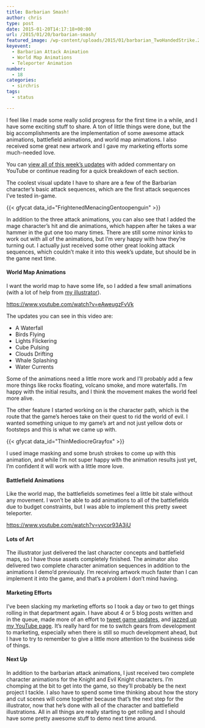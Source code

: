 ```yaml
---
title: Barbarian Smash!
author: chris
type: post
date: 2015-01-20T14:17:18+00:00
url: /2015/01/20/barbarian-smash/
featured_image: /wp-content/uploads/2015/01/barbarian_TwoHandedStrike.28-3.png
keyevent:
  - Barbarian Attack Animation
  - World Map Animations
  - Teleporter Animation
number:
  - 18
categories:
  - sirchris
tags:
  - status

---
```

I feel like I made some really solid progress for the first time in a while, and I have some exciting stuff to share. A ton of little things were done, but the big accomplishments are the implementation of some awesome attack animations, battlefield animations, and world map animations. I also received some great new artwork and I gave my marketing efforts some much-needed love.

You can [view all of this week&#8217;s updates][1] with added commentary on YouTube or continue reading for a quick breakdown of each section.

<!--more-->


  
The coolest visual update I have to share are a few of the Barbarian character’s basic attack sequences, which are the first attack sequences I’ve tested in-game.

<div class="inlineimg">
  {{< gfycat data_id="FrightenedMenacingGentoopenguin" >}}
</div>

In addition to the three attack animations, you can also see that I added the mage character’s hit and die animations, which happen after he takes a war hammer in the gut one too many times. There are still some minor kinks to work out with all of the animations, but I’m very happy with how they&#8217;re turning out. I actually just received some other great looking attack sequences, which couldn&#8217;t make it into this week&#8217;s update, but should be in the game next time.

#### World Map Animations

I want the world map to have some life, so I added a few small animations (with a lot of help from [my illustrator][2]).

https://www.youtube.com/watch?v=eAweugzFvVk

The updates you can see in this video are:

  * A Waterfall
  * Birds Flying
  * Lights Flickering
  * Cube Pulsing
  * Clouds Drifting
  * Whale Splashing
  * Water Currents

Some of the animations need a little more work and I’ll probably add a few more things like rocks floating, volcano smoke, and more waterfalls. I&#8217;m happy with the initial results, and I think the movement makes the world feel more alive.

The other feature I started working on is the character path, which is the route that the game’s heroes take on their quest to rid the world of evil. I wanted something unique to my game’s art and not just yellow dots or footsteps and this is what we came up with.

<div class="inlineimg">
  {{< gfycat data_id="ThinMediocreGrayfox" >}}
</div>

I used image masking and some brush strokes to come up with this animation, and while I&#8217;m not super happy with the animation results just yet, I&#8217;m confident it will work with a little more love.

#### Battlefield Animations

Like the world map, the battlefields sometimes feel a little bit stale without any movement. I won&#8217;t be able to add animations to all of the battlefields due to budget constraints, but I was able to implement this pretty sweet teleporter.

https://www.youtube.com/watch?v=vvcor93A3jU

#### Lots of Art

The illustrator just delivered the last character concepts and battlefield maps, so I have those assets completely finished. The animator also delivered two complete character animation sequences in addition to the animations I demo’d previously. I’m receiving artwork much faster than I can implement it into the game, and that&#8217;s a problem I don&#8217;t mind having.

#### Marketing Efforts

I’ve been slacking my marketing efforts so I took a day or two to get things rolling in that department again. I have about 4 or 5 blog posts written and in the queue, made more of an effort to [tweet game updates][3], and [jazzed up my YouTube page][4]. It’s really hard for me to switch gears from development to marketing, especially when there is still so much development ahead, but I have to try to remember to give a little more attention to the business side of things.

#### Next Up

In addition to the barbarian attack animations, I just received two complete character animations for the Knight and Evil Knight characters. I’m chomping at the bit to get into the game, so they&#8217;ll probably be the next project I tackle. I also have to spend some time thinking about how the story and cut scenes will come together because that&#8217;s the next step for the illustrator, now that he&#8217;s done with all of the character and battlefield illustrations. All in all things are really starting to get rolling and I should have some pretty awesome stuff to demo next time around.

 [1]: https://www.youtube.com/watch?v=y6cgpwZo6Ck&list=UU9mKr14Czu1VWN6jYAGeqHA
 [2]: http://appylon.weebly.com
 [3]: https://twitter.com/codepaladin
 [4]: https://www.youtube.com/channel/UC9mKr14Czu1VWN6jYAGeqHA